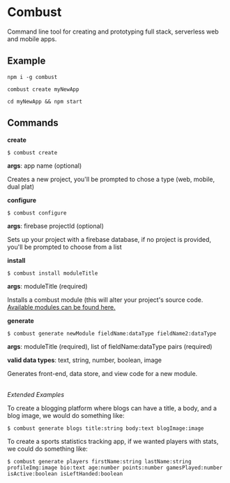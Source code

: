 # Combust

Command line tool for creating and prototyping full stack, serverless web and mobile apps.

## Example

`npm i -g combust`

`combust create myNewApp`

`cd myNewApp && npm start`

## Commands

<b>create</b>

`$ combust create`

<b>args</b>: app name (optional)

Creates a new project, you'll be prompted to chose a type (web, mobile, dual plat)

<b>configure</b>

`$ combust configure`

<b>args</b>: firebase projectId (optional)

Sets up your project with a firebase database, if no project is provided, you'll be prompted to choose from a list

<b>install</b>

`$ combust install moduleTitle`

<b>args</b>: moduleTitle (required)

Installs a combust module (this will alter your project's source code. [Available modules can be found here.](https://joeroddy.github.io/combust/modules.html)

<b>generate</b>

`$ combust generate newModule fieldName:dataType fieldName2:dataType`

<b>args</b>: moduleTitle (required), list of fieldName:dataType pairs (required)

<b>valid data types</b>: text, string, number, boolean, image

Generates front-end, data store, and view code for a new module.

<br><i>Extended Examples</i>

To create a blogging platform where blogs can have a title, a body, and a blog image, we would do something like:

`$ combust generate blogs title:string body:text blogImage:image`

To create a sports statistics tracking app, if we wanted players with stats, we could do something like:

`$ combust generate players firstName:string lastName:string profileImg:image bio:text age:number points:number gamesPlayed:number isActive:boolean isLeftHanded:boolean`
